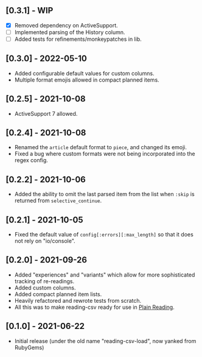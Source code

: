 ## [0.3.1] - WIP

- [x] Removed dependency on ActiveSupport.
- [ ] Implemented parsing of the History column.
- [ ] Added tests for refinements/monkeypatches in lib.

## [0.3.0] - 2022-05-10

- Added configurable default values for custom columns.
- Multiple format emojis allowed in compact planned items.

## [0.2.5] - 2021-10-08

- ActiveSupport 7 allowed.

## [0.2.4] - 2021-10-08

- Renamed the `article` default format to `piece`, and changed its emoji.
- Fixed a bug where custom formats were not being incorporated into the regex config.

## [0.2.2] - 2021-10-06

- Added the ability to omit the last parsed item from the list when `:skip` is returned from `selective_continue`.

## [0.2.1] - 2021-10-05

- Fixed the default value of `config[:errors][:max_length]` so that it does not rely on "io/console".

## [0.2.0] - 2021-09-26

- Added "experiences" and "variants" which allow for more sophisticated tracking of re-readings.
- Added custom columns.
- Added compact planned item lists.
- Heavily refactored and rewrote tests from scratch.
- All this was to make reading-csv ready for use in [Plain Reading](https://github.com/fpsvogel/plainreading).

## [0.1.0] - 2021-06-22

- Initial release (under the old name "reading-csv-load", now yanked from RubyGems)
